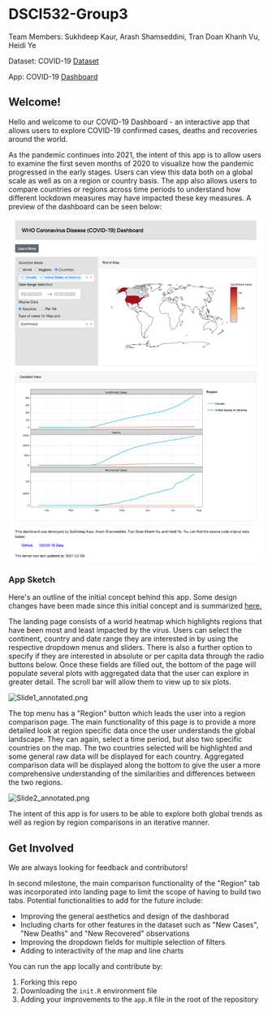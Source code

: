 # DSCI532-Group3

Team Members: Sukhdeep Kaur, Arash Shamseddini, Tran Doan Khanh Vu, Heidi Ye

Dataset: COVID-19 [Dataset](https://www.kaggle.com/imdevskp/corona-virus-report?select=covid_19_clean_complete.csv)

App: COVID-19 [Dashboard](https://covid-19-mds-532-group3-final.herokuapp.com/)

## Welcome!
Hello and welcome to our COVID-19 Dashboard - an interactive app that allows users to explore COVID-19 confirmed cases, deaths and recoveries around the world. 

As the pandemic continues into 2021, the intent of this app is to allow users to examine the first seven months of 2020 to visualize how the pandemic progressed in the early stages. Users can view this data both on a global scale as well as on a region or country basis. The app also allows users to compare countries or regions across time periods to understand how different lockdown measures may have impacted these key measures. A preview of the dashboard can be seen below:

![appR.png](images/FinalappR.png)

### App Sketch

Here's an outline of the initial concept behind this app. Some design changes have been made since this initial concept and is summarized [here.](doc/reflection.md)   

The landing page consists of a world heatmap which highlights regions that have been most and least impacted by the virus. Users can select the continent, country and date range they are interested in by using the respective dropdown menus and sliders. There is also a further option to specify if they are interested in absolute or per capita data through the radio buttons below. Once these fields are filled out, the bottom of the page will populate several plots with aggregated data that the user can explore in greater detail. The scroll bar will allow them to view up to six plots. 

![Slide1_annotated.png](images/Slide1_annotated.png)

The top menu has a "Region" button which leads the user into a region comparison page. The main functionality of this page is to provide a more detailed look at region specific data once the user understands the global landscape. They can again, select a time period, but also two specific countries on the map. The two countries selected will be highlighted and some general raw data will be displayed for each country. Aggregated comparison data will be displayed along the bottom to give the user a more comprehensive understanding of the similarities and differences between the two regions. 

![Slide2_annotated.png](images/Slide2_annotated.png)

The intent of this app is for users to be able to explore both global trends as well as region by region comparisons in an iterative manner.    

## Get Involved

We are always looking for feedback and contributors! 

In second milestone, the main comparison functionality of the "Region" tab was incorporated into landing page to limit the scope of having to build two tabs. Potential functionalities to add for the future include:

- Improving the general aesthetics and design of the dashborad
- Including charts for other features in the dataset such as "New Cases", "New Deaths" and "New Recovered" observations
- Improving the dropdown fields for multiple selection of filters
- Adding to interactivity of the map and line charts

You can run the app locally and contribute by:
1. Forking this repo
2. Downloading the `init.R` environment file
3. Adding your improvements to the `app.R` file in the root of the repository


